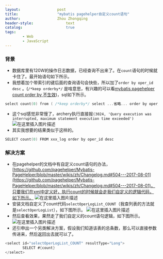 ```yaml
---
layout:					post
title:					"mybatis pagehelper自定义count语句"
author:					Zhou Zhongqing
header-style:				text
catalog:					true
tags:
		- Web
		- JavaScript
---
```

### 背景
- 数据库里有120W的操作日志数据，已经查询不出来了。在`count`语句的时候就卡住了。最开始语句如下所示。
- 我想着加个带索引的键后面的查询语句会快些，所以加了`order by oper_id desc` 。(`/*keep orderby*/` 是啥意思，有兴趣的可以看[mybatis pagehelper count order by 不生效](https://sample.blog.csdn.net/article/details/119216433))，sql如下所示。

```c
select count(0) from ( /*keep orderby*/ select ...省略... order by oper_id desc ) tmp_count
```
- 这个sql感觉非常慢了，archery执行直接报`(3024, 'Query execution was interrupted, maximum statement execution time exceeded')`
![在这里插入图片描述](https://i-blog.csdnimg.cn/blog_migrate/7d0ab95abdded8ec57366ca0d51f3be3.png)
- 其实我想要的结果类似于这样的。

```c
SELECT count(0) FROM xxx_log order by oper_id desc 
```
### 解决方案
- 在pagehelper的文档中有自定义count语句的办法，[https://github.com/pagehelper/Mybatis-PageHelper/blob/master/wikis/zh/Changelog.md#504---2017-08-01](https://github.com/pagehelper/Mybatis-PageHelper/blob/master/wikis/zh/Changelog.md#504---2017-08-01)，只要我们在xml中定义好，执行count的时候就会走我们自定义的逻辑代码，如下所示。
![在这里插入图片描述](https://i-blog.csdnimg.cn/blog_migrate/57fcf27748c39f75b4f65d49b07a81cb.png)
- 安装文档自定义了count代码`selectOperLogList_COUNT`（我查列表的方法就是`selectOperLogList`），如下图所示。
![在这里插入图片描述](https://i-blog.csdnimg.cn/blog_migrate/760da1a1945ba97e61eb80de0a0ce08a.png)
- 然后查看效果，果然走了我们自定义的count语句逻辑，如下图所示。
![在这里插入图片描述](https://i-blog.csdnimg.cn/blog_migrate/e11846ef49a879954741e30c91bafebb.png)
- 还引申出一个另类解决方案，假设我们知道该表的总条数，那么可以直接参数传进来，然后返回出去就可以了。

```c
<select id="selectOperLogList_COUNT" resultType="Long">
		SELECT #{count}
</select>
```
